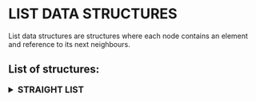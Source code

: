# LIST DATA STRUCTURES

List data structures are structures where each node contains an element and reference to its next neighbours.

## List of structures:

<details>

<summary style="font-size: 1.25em; font-weight: bold">STRAIGHT LIST</summary>

The straight list is a simple array based linked list implementation where each node only points to its next neighbor until an end is reached.

```c++
// macro settings to define straight list properties before including library
#define STRAIGHT_LIST_DATA_TYPE [type]   // defines the data type to store
#define STRAIGHT_LIST_SIZE      [size]   // defines the maximum positive array size
#define STRAIGHT_LIST_ASSERT    [assert] // defines the assert function for invalid states
#include "straight_list.h"
```

The straight list is made out of an elements array and another next indexes array that maps to each element. Apart from the list size the structure also has a head index variable. Underneath the structure relies on a linked list based stack implementation to save removed empty indexes, or holes. 

```c++
typedef struct straight_list {
    STRAIGHT_LIST_DATA_TYPE elements[STRAIGHT_LIST_SIZE]; // array to store elements
    size_t next[STRAIGHT_LIST_SIZE]; // array to store next indexes
    size_t size, head; // list size and head index parameter
    size_t empty_size, empty_head; // empty stack's size and head
} straight_list_s;
```

### create

Creates an empty list structure.

```c++
straight_list_s create_straight_list(void);
```

```c++
#define STRAIGHT_LIST_DATA_TYPE int
#include "straight_list.h"

int main() {
    straight_list_s list = create_straight_list();
    
    // do something
    
    return 0;
}
```

### destroy

Destroys list and all elements in it.

```c++
typedef void (*destroy_straight_list_fn) (STRAIGHT_LIST_DATA_TYPE * element);
void destroy_straight_list(straight_list_s * list, const destroy_straight_list_fn destroy);
```

```c++
#define STRAIGHT_LIST_DATA_TYPE char*
#include "straight_list.h"

#include <stdlib.h>

void destroy_string(STRAIGHT_LIST_DATA_TYPE * string) {
    free(*string);
    (*string) = NULL;
}

int main() {
    straight_list_s list = create_straight_list();
    
    // do something
    
    destroy_straight_list(&list, destroy_string);
    
    return 0;
}
```

### clear

Clears all elements in list.

```c++
typedef void (*destroy_straight_list_fn) (STRAIGHT_LIST_DATA_TYPE * element);
void clear_straight_list(straight_list_s * list, const destroy_straight_list_fn destroy);
```

```c++
#define STRAIGHT_LIST_DATA_TYPE char*
#include "straight_list.h"

#include <stdlib.h>

void destroy_string(STRAIGHT_LIST_DATA_TYPE * string) {
    free(*string);
    (*string) = NULL;
}

int main() {
    straight_list_s list = create_straight_list();
    
    // do something
    
    clear_straight_list(&list, destroy_string);
    
    // do something anew
    
    destroy_straight_list(&list, destroy_string);
    
    return 0;
}
```

### copy

Copies the list and all its elements into a new structure.

```c++
typedef STRAIGHT_LIST_DATA_TYPE (*copy_straight_list_fn) (const STRAIGHT_LIST_DATA_TYPE element);
straight_list_s copy_straight_list(const straight_list_s * list, const copy_straight_list_fn copy);
```

```c++
#define STRAIGHT_LIST_DATA_TYPE int
#include "straight_list.h"

STRAIGHT_LIST_DATA_TYPE copy_int(const STRAIGHT_LIST_DATA_TYPE integer) {
    return integer;
}

int main() {
    straight_list_s list = create_straight_list();
    
    // do something
    
    straight_list_s copy = copy_straight_list(&list, copy_int);
    
    // do something with list and copy

    return 0;
}
```

### is empty

Checks if list is empty.

```c++
bool is_empty_straight_list(const straight_list_s * list);
```

```c++
#define STRAIGHT_LIST_DATA_TYPE int
#include "straight_list.h"

int main() {
    straight_list_s list = create_straight_list();
    
    // do something
    
    while (!is_empty_straight_list(&list)) {
        // do something while list is not empty
    }

    return 0;
}
```

### is full

Checks if list is full.

```c++
bool is_full_straight_list(const straight_list_s * list);
```

```c++
#define STRAIGHT_LIST_DATA_TYPE int
#include "straight_list.h"

int main() {
    straight_list_s list = create_straight_list();
        
    while (!is_full_straight_list(&list)) {
        // do something while stack is not full
    }

    return 0;
}
```

### foreach

Iterates over and operates on each element in structure using generic arguments.

```c++
typedef bool (*operate_straight_list_fn) (STRAIGHT_LIST_DATA_TYPE * element, void * args);
void foreach_straight_list(straight_list_s * list, const operate_straight_list_fn operate, void * args);
```

```c++
#define STRAIGHT_LIST_DATA_TYPE int
#include "straight_list.h"

bool increment(STRAIGHT_LIST_DATA_TYPE * integer, void * value) {
    int * true_value = value;
    (*integer) += (*true_value);
    
    return true; // to iterate over each element
}

int main() {
    straight_list_s list = create_straight_list();
    
    // do something
    
    int value = 42;
    foreach_straight_list(&list, increment, &value);
    
    // do something with incremented straight_list elements

    return 0;
}
```

### map

Map function that maps elements into array and manages it using size and args.

```c++
void (*manage_straight_list_fn) (STRAIGHT_LIST_DATA_TYPE * array, const size_t size, void * args);
void map_straight_list(straight_list_s * list, const manage_straight_list_fn manage, void * args);
```

```c++
#define STRAIGHT_LIST_DATA_TYPE int
#include "straight_list.h"

#include <stdlib.h>

int compare_int(const void * a, const void * b) {
    return (*(STRAIGHT_LIST_DATA_TYPE*)(a)) - (*(STRAIGHT_LIST_DATA_TYPE*)(b));
}

void sort_int(STRAIGHT_LIST_DATA_TYPE * array, const size_t size, void * compare) {
    qsort(array, size, sizeof(STRAIGHT_LIST_DATA_TYPE), compare);
}

int main() {
    straight_list_s list = create_straight_list();
    
    // do something
    
    map_straight_list(&list, sort_int, compare_int);
    
    // do something with sorted straight_list elements

    return 0;
}
```

### insert at

Inserts element at index position less than or equal to list's size.

```c++
void insert_at_straight_list(straight_list_s * list, const size_t index, const STRAIGHT_LIST_DATA_TYPE element);
```

```c++
#define STRAIGHT_LIST_DATA_TYPE int
#include "straight_list.h"

int main() {
    straight_list_s list = create_straight_list();
    
    STRAIGHT_LIST_DATA_TYPE element = { 0 };
    insert_at_straight_list(&list, 0, element);
    
    // do something
    
    return 0;
}
```

### get

Gets element at index position less than list's size without removing it.

```c++
STRAIGHT_LIST_DATA_TYPE get_straight_list(const straight_list_s * list, const size_t index);
```

```c++
#define STRAIGHT_LIST_DATA_TYPE int
#include "straight_list.h"

int main() {
    straight_list_s list = create_straight_list();
    
    // do something
        
    STRAIGHT_LIST_DATA_TYPE element = get_straight_list(&list, 0);
    
    // do something with element

    return 0;
}
```

### remove first

Removes first instance of element based on zero equal comparison.
Returns false assertion and exit failure if no element is found.

```c++
typedef int (*compare_straight_list_fn) (const STRAIGHT_LIST_DATA_TYPE one, const STRAIGHT_LIST_DATA_TYPE two);
STRAIGHT_LIST_DATA_TYPE remove_first_straight_list(straight_list_s * list, const STRAIGHT_LIST_DATA_TYPE element, const compare_straight_list_fn compare);
```

```c++
#define STRAIGHT_LIST_DATA_TYPE int
#include "straight_list.h"

int compare_int(const STRAIGHT_LIST_DATA_TYPE a, const STRAIGHT_LIST_DATA_TYPE b) {
    return a - b;
}

int main() {
    straight_list_s list = create_straight_list();
    
    // do something
    
    STRAIGHT_LIST_DATA_TYPE element = { 0 };
    STRAIGHT_LIST_DATA_TYPE removed = remove_first_straight_list(&list, element);
    
    // do something with removed element

    return 0;
}
```

### remove at

Removes element at index less than list's size.

```c++
STRAIGHT_LIST_DATA_TYPE remove_at_straight_list(straight_list_s * list, const size_t index);
```

```c++
#define STRAIGHT_LIST_DATA_TYPE int
#include "straight_list.h"

int main() {
    straight_list_s list = create_straight_list();
    
    // do something
    
    STRAIGHT_LIST_DATA_TYPE removed = remove_at_straight_list(&list, 0);
    
    // do something with first removed element

    return 0;
}
```

### reverse

Reverses list (I mean, yeah).

```c++
void reverse_straight_list(straight_list_s * list);
```

```c++
#define STRAIGHT_LIST_DATA_TYPE int
#include "straight_list.h"

int main() {
    straight_list_s list = create_straight_list();
    
    // do something
    
    reverse_straight_list(&list);
    
    // do something with reversed list

    return 0;
}
```

### splice

Splices source into destination list while clearing source list.

```c++
void splice_straight_list(straight_list_s * restrict destination, straight_list_s * restrict source, const size_t index);
```

```c++
#define STRAIGHT_LIST_DATA_TYPE int
#include "straight_list.h"

int main() {
    straight_list_s one = create_straight_list();
    straight_list_s two = create_straight_list();
    
    // do something
    
    splice_straight_list(&one, &two, one.size); // one's size to concatenate
    
    // do something with concatenated or empty list

    return 0;
}
```

### split

Splits list and returns smaller list based on index less than list's size and new size.

```c++
straight_list_s split_straight_list(straight_list_s * list, const size_t index, const size_t size);
```

```c++
#define STRAIGHT_LIST_DATA_TYPE int
#include "straight_list.h"

int main() {
    straight_list_s list = create_straight_list();
    
    // do something
    
    straight_list_s split = split_straight_list(&list, 0, list.size / 2); // halve list
    
    // do something with first and second half

    return 0;
}
```

</details>
